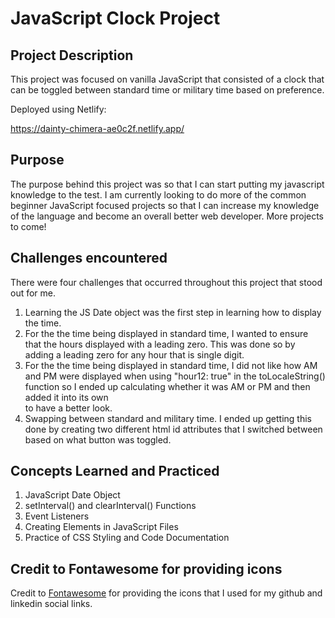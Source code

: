 # JavaScript Clock Project

## Project Description
This project was focused on vanilla JavaScript that consisted of a clock that can be toggled between standard time or military time based on preference.

Deployed using Netlify:

https://dainty-chimera-ae0c2f.netlify.app/

## Purpose
The purpose behind this project was so that I can start putting my javascript knowledge to the test. I am currently looking to do more of the common beginner JavaScript focused projects so that I can increase my knowledge of the language and become an overall better web developer. More projects to come!

## Challenges encountered
There were four challenges that occurred throughout this project that stood out for me.
1. Learning the JS Date object was the first step in learning how to display the time.
2. For the the time being displayed in standard time, I wanted to ensure that the hours displayed with a leading zero. This was done so by adding a leading zero for any hour that is single digit.
3. For the the time being displayed in standard time, I did not like how AM and PM were displayed when using "hour12: true" in the toLocaleString() function so I ended up calculating whether it was AM or PM and then added it into its own <div> to have a better look.
4. Swapping between standard and military time. I ended up getting this done by creating two different html id attributes that I switched between based on what button was toggled.

## Concepts Learned and Practiced
1. JavaScript Date Object
2. setInterval() and clearInterval() Functions
3. Event Listeners
4. Creating Elements in JavaScript Files
5. Practice of CSS Styling and Code Documentation

## Credit to Fontawesome for providing icons
Credit to [Fontawesome](https://fontawesome.com/) for providing the icons that I used for my github and linkedin social links.
